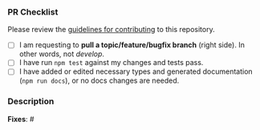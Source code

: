 ### PR Checklist

Please review the [guidelines for contributing](CONTRIBUTING.md) to this repository.

- [ ] I am requesting to **pull a topic/feature/bugfix branch** (right side). In other words, not _develop_.
- [ ] I have run `npm test` against my changes and tests pass.
- [ ] I have added or edited necessary types and generated documentation (`npm run docs`), or no docs changes are needed.

### Description

<!--Please describe your pull request. Thank you!-->

**Fixes**: #

<!--List the issue this PR is fixing. If one does not exist, please [create one](https://github.com/spokestack/node-spokestack/issues).-->
